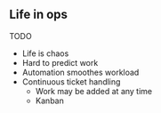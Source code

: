 Life in ops
-----------

TODO

  * Life is chaos
  * Hard to predict work
  * Automation smoothes workload
  * Continuous ticket handling
    * Work may be added at any time
    * Kanban
